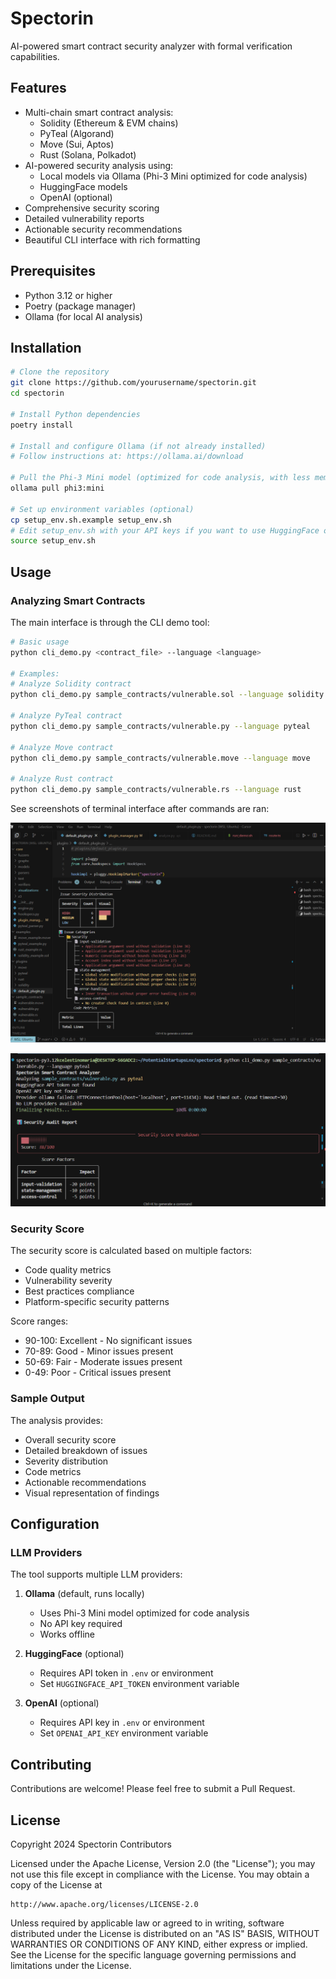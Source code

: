 # **Spectorin**

AI-powered smart contract security analyzer with formal verification capabilities.

## Features

- Multi-chain smart contract analysis:
  - Solidity (Ethereum & EVM chains)
  - PyTeal (Algorand)
  - Move (Sui, Aptos)
  - Rust (Solana, Polkadot)
- AI-powered security analysis using:
  - Local models via Ollama (Phi-3 Mini optimized for code analysis)
  - HuggingFace models
  - OpenAI (optional)
- Comprehensive security scoring
- Detailed vulnerability reports
- Actionable security recommendations
- Beautiful CLI interface with rich formatting

## Prerequisites

- Python 3.12 or higher
- Poetry (package manager)
- Ollama (for local AI analysis)

## Installation

```bash
# Clone the repository
git clone https://github.com/yourusername/spectorin.git
cd spectorin

# Install Python dependencies
poetry install

# Install and configure Ollama (if not already installed)
# Follow instructions at: https://ollama.ai/download

# Pull the Phi-3 Mini model (optimized for code analysis, with less memory needs and ideal for local setup)
ollama pull phi3:mini

# Set up environment variables (optional)
cp setup_env.sh.example setup_env.sh
# Edit setup_env.sh with your API keys if you want to use HuggingFace or OpenAI
source setup_env.sh
```

## Usage

### Analyzing Smart Contracts

The main interface is through the CLI demo tool:

```bash
# Basic usage
python cli_demo.py <contract_file> --language <language>

# Examples:
# Analyze Solidity contract
python cli_demo.py sample_contracts/vulnerable.sol --language solidity

# Analyze PyTeal contract
python cli_demo.py sample_contracts/vulnerable.py --language pyteal

# Analyze Move contract
python cli_demo.py sample_contracts/vulnerable.move --language move

# Analyze Rust contract
python cli_demo.py sample_contracts/vulnerable.rs --language rust
```

See screenshots of terminal interface after commands are ran:

![Display Terminal Image One](images/terminalUIOne.png)


![Display Terminal Image Two](images/terminalUITwo.png)


### Security Score

The security score is calculated based on multiple factors:
- Code quality metrics
- Vulnerability severity
- Best practices compliance
- Platform-specific security patterns

Score ranges:
- 90-100: Excellent - No significant issues
- 70-89: Good - Minor issues present
- 50-69: Fair - Moderate issues present
- 0-49: Poor - Critical issues present

### Sample Output

The analysis provides:
- Overall security score
- Detailed breakdown of issues
- Severity distribution
- Code metrics
- Actionable recommendations
- Visual representation of findings

## Configuration

### LLM Providers

The tool supports multiple LLM providers:
1. **Ollama** (default, runs locally)
   - Uses Phi-3 Mini model optimized for code analysis
   - No API key required
   - Works offline

2. **HuggingFace** (optional)
   - Requires API token in `.env` or environment
   - Set `HUGGINGFACE_API_TOKEN` environment variable

3. **OpenAI** (optional)
   - Requires API key in `.env` or environment
   - Set `OPENAI_API_KEY` environment variable

## Contributing

Contributions are welcome! Please feel free to submit a Pull Request.

## License

Copyright 2024 Spectorin Contributors

Licensed under the Apache License, Version 2.0 (the "License");
you may not use this file except in compliance with the License.
You may obtain a copy of the License at

    http://www.apache.org/licenses/LICENSE-2.0

Unless required by applicable law or agreed to in writing, software
distributed under the License is distributed on an "AS IS" BASIS,
WITHOUT WARRANTIES OR CONDITIONS OF ANY KIND, either express or implied.
See the License for the specific language governing permissions and
limitations under the License.


